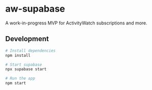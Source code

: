aw-supabase
===========

A work-in-progress MVP for ActivityWatch subscriptions and more.

## Development

```bash
# Install dependencies
npm install

# Start supabase
npx supabase start

# Run the app
npm start
```
